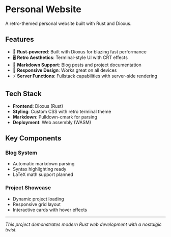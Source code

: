 # Personal Website

A retro-themed personal website built with Rust and Dioxus.

## Features

- 🦀 **Rust-powered**: Built with Dioxus for blazing fast performance
- 🖥️ **Retro Aesthetics**: Terminal-style UI with CRT effects
- 📝 **Markdown Support**: Blog posts and project documentation
- 🎨 **Responsive Design**: Works great on all devices
- ⚡ **Server Functions**: Fullstack capabilities with server-side rendering

## Tech Stack

- **Frontend**: Dioxus (Rust)
- **Styling**: Custom CSS with retro terminal theme
- **Markdown**: Pulldown-cmark for parsing
- **Deployment**: Web assembly (WASM)

## Key Components

### Blog System
- Automatic markdown parsing
- Syntax highlighting ready
- LaTeX math support planned

### Project Showcase
- Dynamic project loading
- Responsive grid layout
- Interactive cards with hover effects

---

*This project demonstrates modern Rust web development with a nostalgic twist.*